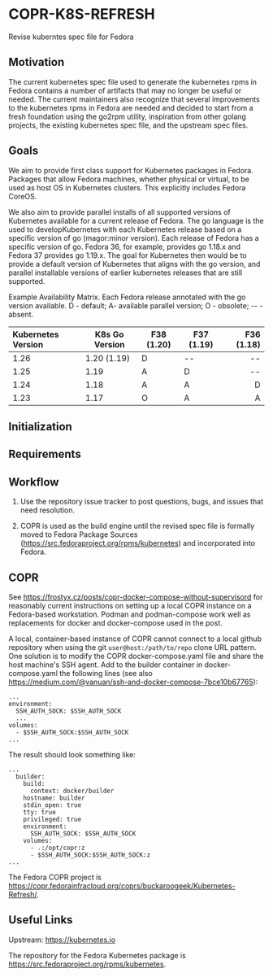 COPR-K8S-REFRESH
================

Revise kuberntes spec file for Fedora

## Motivation

The current kubernetes spec file used to generate the kubernetes rpms in Fedora contains a number of artifacts that may no longer be useful or needed. The current maintainers also recognize that several improvements to the kubernetes rpms in Fedora are needed and decided to start from a fresh foundation using the go2rpm utility, inspiration from other golang projects, the existing kubernetes spec file, and the upstream spec files.

## Goals

We aim to provide first class support for Kubernetes packages in Fedora. Packages that allow Fedora machines, whether physical or virtual, to be used as host OS in Kubernetes clusters. This explicitly includes Fedora CoreOS. 

We also aim to provide parallel installs of all supported versions of Kubernetes available for a current release of Fedora. The go language is the used to developKubernetes with each Kubernetes release based on a specific version of go (magor:minor version). Each release of Fedora has a specific version of go. Fedora 36, for example, provides go 1.18.x and Fedora 37 provides go 1.19.x. The goal for Kubernetes then would be to provide a default version of Kubernetes that aligns with the go version, and parallel installable versions of earlier kubernetes releases that are still supported.

Example Availability Matrix. Each Fedora release annotated with the go version available. D - default; A- available parallel version; O - obsolete; -- - absent.

| Kubernetes Version | K8s Go Version | F38 (1.20) | F37 (1.19) | F36 (1.18) |
| :--- | --- | --- | --- | ---: |
| 1.26 | 1.20 (1.19) | D | -- | -- | 
| 1.25 | 1.19 | A | D | -- |
| 1.24 | 1.18 | A | A | D |
| 1.23 | 1.17 | O | A | A |


## Initialization


## Requirements


## Workflow

1. Use the repository issue tracker to post questions, bugs, and issues that need resolution.

1. COPR is used as the build engine until the revised spec file is formally moved to Fedora Package Sources (https://src.fedoraproject.org/rpms/kubernetes) and incorporated into Fedora.

## COPR

See https://frostyx.cz/posts/copr-docker-compose-without-supervisord for reasonably current instructions on setting up a local COPR instance on a Fedora-based workstation. Podman and podman-compose work well as replacements for docker and docker-compose used in the post.

A local, container-based instance of COPR cannot connect to a local github repository when using the git ```user@host:/path/to/repo``` clone URL pattern. One solution is to modify the COPR docker-compose.yaml file and share the host machine's SSH agent. Add to the builder container in docker-compose.yaml the following lines (see also https://medium.com/@vanuan/ssh-and-docker-compose-7bce10b67765):

```
...
environment:
  SSH_AUTH_SOCK: $SSH_AUTH_SOCK
  ...
volumes:
  - $SSH_AUTH_SOCK:$SSH_AUTH_SOCK
...
```

The result should look something like:

```
...
  builder:
    build:
      context: docker/builder
    hostname: builder
    stdin_open: true
    tty: true
    privileged: true
    environment:
      SSH_AUTH_SOCK: $SSH_AUTH_SOCK
    volumes:
      - .:/opt/copr:z
      - $SSH_AUTH_SOCK:$SSH_AUTH_SOCK:z
...
```

The Fedora COPR project is https://copr.fedorainfracloud.org/coprs/buckaroogeek/Kubernetes-Refresh/.

## Useful Links

Upstream: https://kubernetes.io

The repository for the Fedora Kubernetes package is https://src.fedoraproject.org/rpms/kubernetes.

